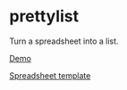 prettylist
==========

Turn a spreadsheet into a list.

[Demo](http://www.motherjones.com/politics/2014/04/hobby-lobby-sebelius-contraceptive-for-profit-lawsuits)

[Spreadsheet template](https://docs.google.com/spreadsheet/ccc?key=0AuHOPshyxQGGdFJzdlAzQWtFakZCSzlvak9zMmJyeFE#gid=1) 
